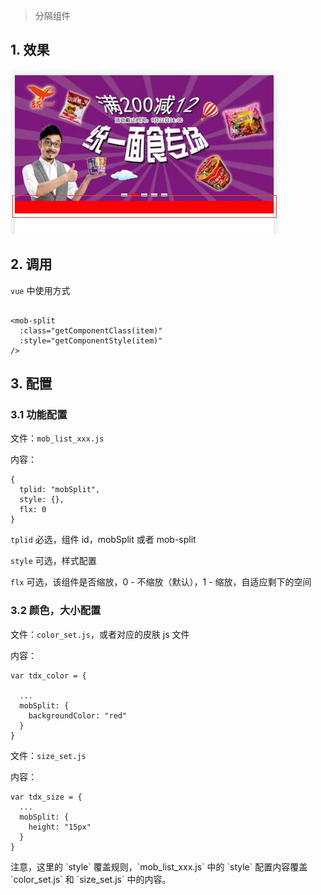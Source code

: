 > 分隔组件

## 1. 效果

![效果图片](images/mob-split.jpg)

## 2. 调用

`vue` 中使用方式

```

<mob-split 
  :class="getComponentClass(item)"
  :style="getComponentStyle(item)"
/>

```

## 3. 配置

### 3.1 功能配置

文件：`mob_list_xxx.js`

内容：

```
{
  tplid: "mobSplit",
  style: {},
  flx: 0
}
```

`tplid` 必选，组件 id，mobSplit 或者 mob-split

`style` 可选，样式配置

`flx` 可选，该组件是否缩放，0 - 不缩放（默认），1 - 缩放，自适应剩下的空间

### 3.2 颜色，大小配置

文件：`color_set.js`，或者对应的皮肤 js 文件

内容：

```
var tdx_color = {

  ...
  mobSplit: {
    backgroundColor: "red"
  }
}
```

文件：`size_set.js`

内容：

```
var tdx_size = {
  ...
  mobSplit: {
    height: "15px"
  }
}
```

<p class="danger">
   注意，这里的 `style` 覆盖规则，`mob_list_xxx.js` 中的 `style` 配置内容覆盖 `color_set.js` 和 `size_set.js` 中的内容。
</p>